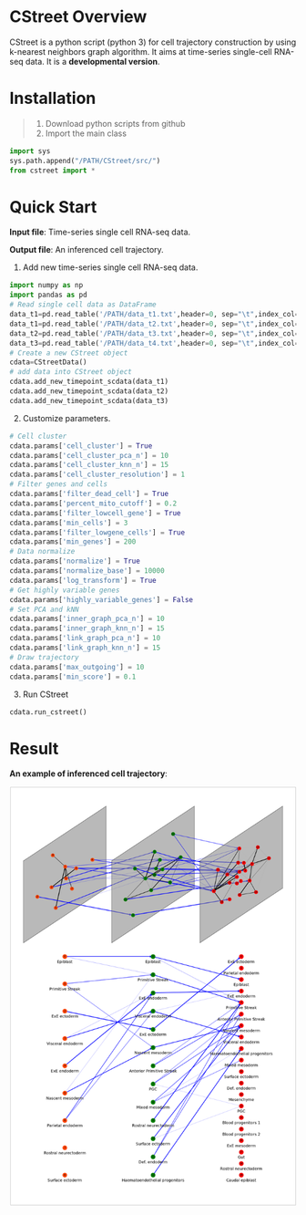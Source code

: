 # CStreet Overview

CStreet is a python script (python 3) for cell trajectory construction by using k-nearest neighbors graph algorithm. It aims at time-series single-cell RNA-seq data. It is a **developmental version**.

# Installation

> 1. Download python scripts from github
> 2. Import the main class

```python
import sys
sys.path.append("/PATH/CStreet/src/")
from cstreet import *
```



# Quick Start

**Input file**: Time-series single cell RNA-seq data.

**Output file**: An inferenced cell trajectory.

1. Add new time-series single cell RNA-seq data.

```python
import numpy as np
import pandas as pd
# Read single cell data as DataFrame
data_t1=pd.read_table('/PATH/data_t1.txt',header=0, sep="\t",index_col=0)
data_t1=pd.read_table('/PATH/data_t2.txt',header=0, sep="\t",index_col=0)
data_t2=pd.read_table('/PATH/data_t3.txt',header=0, sep="\t",index_col=0)
data_t3=pd.read_table('/PATH/data_t4.txt',header=0, sep="\t",index_col=0)
# Create a new CStreet object
cdata=CStreetData()
# add data into CStreet object
cdata.add_new_timepoint_scdata(data_t1)
cdata.add_new_timepoint_scdata(data_t2)
cdata.add_new_timepoint_scdata(data_t3)

```

2. Customize parameters.

```python
# Cell cluster
cdata.params['cell_cluster'] = True
cdata.params['cell_cluster_pca_n'] = 10
cdata.params['cell_cluster_knn_n'] = 15
cdata.params['cell_cluster_resolution'] = 1
# Filter genes and cells
cdata.params['filter_dead_cell'] = True
cdata.params['percent_mito_cutoff'] = 0.2
cdata.params['filter_lowcell_gene'] = True
cdata.params['min_cells'] = 3
cdata.params['filter_lowgene_cells'] = True
cdata.params['min_genes'] = 200
# Data normalize
cdata.params['normalize'] = True
cdata.params['normalize_base'] = 10000
cdata.params['log_transform'] = True
# Get highly variable genes
cdata.params['highly_variable_genes'] = False
# Set PCA and kNN
cdata.params['inner_graph_pca_n'] = 10
cdata.params['inner_graph_knn_n'] = 15
cdata.params['link_graph_pca_n'] = 10
cdata.params['link_graph_knn_n'] = 15
# Draw trajectory
cdata.params['max_outgoing'] = 10
cdata.params['min_score'] = 0.1
```

3. Run CStreet

```python
cdata.run_cstreet()
```



# Result

**An example of inferenced cell trajectory**:

![results.png](https://github.com/yw-Hua/MarkdownPicture/blob/master/CStreet/results.png?raw=true)
